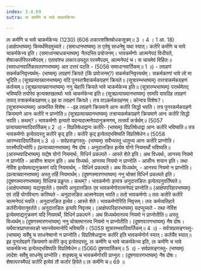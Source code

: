 ```yaml
---
index: 3.4.69
sutra: लः कर्मणि च भावे चाकर्मकेभ्यः

---
```

 लः कर्मणि च भावे चाकर्मकेभ्यः (1230) (606 लकारशक्तिबोधकसूत्रम्॥ 3 । 4 । 1 आ. 18) (आक्षेपभाष्यम्) किमर्थमिदमुच्यते। (समाधानभाष्यम्) ल एतेषु साधनेषु यथा स्यात्। कर्तरि कर्मणि च भावे चाकर्मकेभ्य इति। (समाधानबाधकभाष्यम्) नैतदस्ति प्रयोजनम्। भावकर्मणोः आत्मनेपदं विधीयते, शेषात्कर्तरिपरस्मैपदम्। एतावांश्च लकारःउयदुत परस्मैपदम्, आत्मनेपदं च। स चायमेवं विहितः॥ (समाधानवार्तिकावतरणभाष्यम्) अत उत्तरं पठति -  (5056 समाधानवार्तिकम्॥ 1 ॥) - लग्रहणं सकर्मकनिवृत्त्यर्थम्- (भाष्यम्) लग्रहणं क्रियते (किं प्रयोजनम्?) सकर्मकनिवृत्त्यर्थम्। सकर्मकाणां भावे लो मा भूदिति॥ (सूत्रप्रत्याख्यानभाष्यम्) यदि पुनस्तत्रैवाकर्मकग्रहणं क्रियते॥ (सूत्रारम्भभाष्यम्) तत्तत्राकर्मकग्रहणं कर्तव्यम्॥ (सूत्रप्रत्याख्यानभाष्यम्) ननु चेहापि क्रियते भावे चाकर्मकेभ्य इति॥ (सूत्रारम्भभाष्यम्) परार्थमेतद् भविष्यति तयोरेव कृत्यक्तखलर्थाः भावे चाकर्मकेभ्य इति॥ (सूत्रप्रत्याख्यानभाष्यम्) एवमपि यावदिह लग्रहणं तावत् तत्राकर्मकग्रहणम्॥ इह वा लग्रहणं क्रियते। तत्र वाऽकर्मकग्रहणम्। कोन्वत्र विशेषः?। (सूत्रारम्भभाष्यम्) अयमस्ति विशेषः - -इह लग्रहणे क्रियमाने आनः कर्तरि सिद्धो भवति। तत्र पुनरकर्मकग्रहणे क्रियमाणे आनः कर्तरि न प्राप्नोति॥ (सूत्रप्रत्याख्यानभाष्यम्) तत्राप्यकर्मकग्रहणे क्रियमाणे आनः कर्तरि सिद्धो भवति। कथम्?। भावकर्मणोः इत्यतो यदन्यदात्मनेपदानुक्रमणम्, तत्सर्वं कर्त्रर्थम्॥ (5057 प्रत्याख्यानवादिवार्तिकम्॥ 2 ॥) - विप्रतिषेधाद्वानः कर्तरि- (भाष्यम्) विप्रतिषेधाद्वा आनः कर्तरि भविष्यति॥ तत्र भावकर्मणोः इत्येतदस्तु कर्तरि कृद् इति। कर्तरि कृद् इत्येतद्भविष्यति विप्रतिषेधेन॥ (5058 आरम्भवादिवार्तिकम्॥ 3 ॥) - सर्वप्रसङ्गस्तु- (भाष्यम्) सर्वेभ्यस्तु धातुभ्य आनः कर्तरि प्राप्नोति। परस्मैपदिभ्योपि॥ (प्रत्याख्यानभाष्यम्) नैष दोषः। अनुदात्तङित इत्येष योगो नियमार्थो भविष्यति॥ (आरम्भवादिभाष्यम्) यद्येष योगो नियमार्थः, विधिर्न प्रकल्पते - आस्ते शेते इति। अथ विध्यर्थः, आनस्य नियमो न प्राप्नोति - आसीनः शयान इति। अथ विध्यर्थः, आनस्य नियमो न प्राप्नोति - आसीनः शयान इति। तथा नेर्विश इत्येवमाद्यनुक्रमणं यदि नियमार्थम्,  - विधिर्न प्रकल्पते। अथ विध्यर्थम्, - आनस्य नियमो न प्राप्नोति। (प्रत्याख्यानभाष्यम्) अस्तु तर्हि नियमार्थम्। (दूषणस्मारणभाष्यम) ननु चोक्तं विधिर्न प्रकल्पते इति। (दूषणस्मारणभाष्यम्) विधिश्च प्रकॢप्तः। कथम्?। भावकर्मणोः इत्यत्र अनुदात्तङितः इत्येतदनुवर्तिष्यते॥ (आक्षेपभाष्यम्) यद्यनुवर्तते। एवमपि अनुदात्तङितः एव भावकर्मणोरात्मनेपदं प्राप्नोति॥ (आक्षेपपरिहारभाष्यम्) एवं तर्हि योगविभागः करिष्यते - अनुदात्तङित आत्मनेपदम् भवति॥ ततो भावकर्मणोः॥ ततः कर्तरि कर्तरि चात्मनेपदं भवति। अनुदात्तङित इत्येव। आस्ते शेते। भावकर्मणोरिति निवृत्तम्। ततः कर्मव्यतिहारे कर्तरीत्येवानुवर्तते। अनुदात्तङितः इत्यपि निवृत्तम्। (आक्षेपपरिहारभाष्यम्) यदप्युच्यते - तथा नेर्विश इत्येवमाद्यनुक्रमणं यदि नियमार्थे, विधिर्न प्रकल्पने। अथ विध्यर्थमानस्य नियमो न प्राप्नोतीति॥ अस्तु विध्यर्थम्॥ (दूषणस्मारणभाष्यम्) ननु चोक्तमानस्य नियमो न प्राप्नोतीति। (दूषणवारणभाष्यम्) नैष दोषः। यथैवात्राप्राप्तास्तङो भवन्त्येवमानोपि भविष्यति। (5059 सूत्रारम्भवादिवार्तिकम्॥ 4 ॥) - सर्वत्राप्रसङ्गस्तु- (भाष्यम्) सर्वेषु च साधनेष्वानो न प्राप्नोति। विप्रतिषेधाद्वानः कर्तरि इति भावकर्मणोर्न स्यात्। कर्तर्येव स्यात्॥ इह पुनर्लग्रहणे क्रियमाणे कर्तरि कृद् इत्येतदस्तु, लः कर्मणि च भावे चाकर्मकेभ्य इति, लः कर्मणि च भावे चाकर्मकेभ्यः इत्येतद्भविष्यति विप्रतिषेधेन॥ (5060 दूषणवार्तिकम्॥ 5 ॥) - सर्वप्रसङ्गस्तु- (भाष्यम्) लादेशः सर्वेषु साधनेषु प्राप्नोति। शतृक्वसू च भावकर्मणोरपि प्राप्नुतः। (दूषणवारणभाष्यम्) नैष दोषः। शेषात्परस्मैपदं कर्तरि इत्येवं तौ कर्तारं हियेते॥ लः कर्मणि च॥ 69 ॥ 